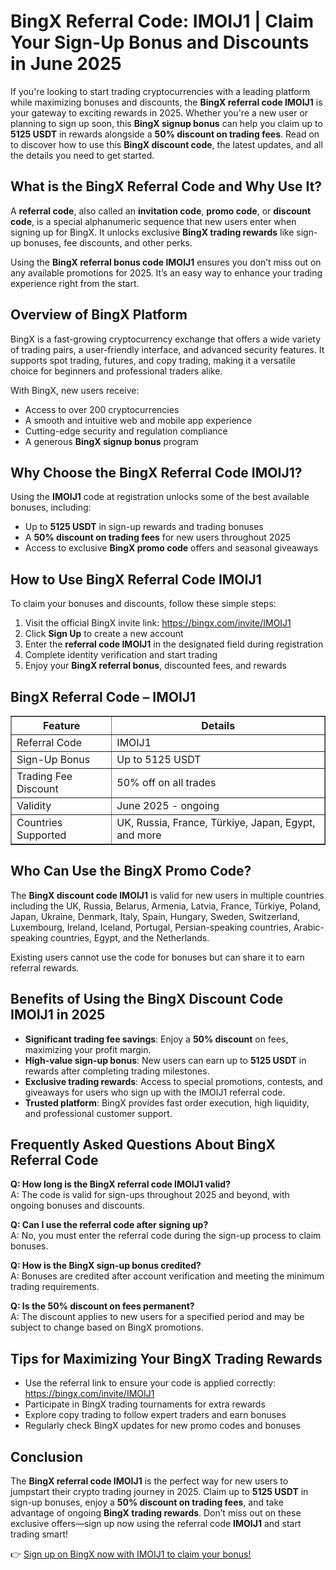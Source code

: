 <h1>BingX Referral Code: IMOIJ1 | Claim Your Sign-Up Bonus and Discounts in June 2025</h1>
<p>If you're looking to start trading cryptocurrencies with a leading platform while maximizing bonuses and discounts, the <strong>BingX referral code IMOIJ1</strong> is your gateway to exciting rewards in 2025. Whether you're a new user or planning to sign up soon, this <strong>BingX signup bonus</strong> can help you claim up to <strong>5125 USDT</strong> in rewards alongside a <strong>50% discount on trading fees</strong>. Read on to discover how to use this <strong>BingX discount code</strong>, the latest updates, and all the details you need to get started.</p>
<h2>What is the BingX Referral Code and Why Use It?</h2>
<p>A <strong>referral code</strong>, also called an <strong>invitation code</strong>, <strong>promo code</strong>, or <strong>discount code</strong>, is a special alphanumeric sequence that new users enter when signing up for BingX. It unlocks exclusive <strong>BingX trading rewards</strong> like sign-up bonuses, fee discounts, and other perks.</p>
<p>Using the <strong>BingX referral bonus code IMOIJ1</strong> ensures you don’t miss out on any available promotions for 2025. It’s an easy way to enhance your trading experience right from the start.</p>
<h2>Overview of BingX Platform</h2>
<p>BingX is a fast-growing cryptocurrency exchange that offers a wide variety of trading pairs, a user-friendly interface, and advanced security features. It supports spot trading, futures, and copy trading, making it a versatile choice for beginners and professional traders alike.</p>
<p>With BingX, new users receive:</p>
<ul>
<li>Access to over 200 cryptocurrencies</li>
<li>A smooth and intuitive web and mobile app experience</li>
<li>Cutting-edge security and regulation compliance</li>
<li>A generous <strong>BingX signup bonus</strong> program</li>
</ul>
<h2>Why Choose the BingX Referral Code IMOIJ1?</h2>
<p>Using the <strong>IMOIJ1</strong> code at registration unlocks some of the best available bonuses, including:</p>
<ul>
<li>Up to <strong>5125 USDT</strong> in sign-up rewards and trading bonuses</li>
<li>A <strong>50% discount on trading fees</strong> for new users throughout 2025</li>
<li>Access to exclusive <strong>BingX promo code</strong> offers and seasonal giveaways</li>
</ul>
<h2>How to Use BingX Referral Code IMOIJ1</h2>
<p>To claim your bonuses and discounts, follow these simple steps:</p>
<ol>
<li>Visit the official BingX invite link: <a href="https://bingx.com/invite/IMOIJ1" target="_blank" rel="noopener noreferrer">https://bingx.com/invite/IMOIJ1</a></li>
<li>Click <strong>Sign Up</strong> to create a new account</li>
<li>Enter the <strong>referral code IMOIJ1</strong> in the designated field during registration</li>
<li>Complete identity verification and start trading</li>
<li>Enjoy your <strong>BingX referral bonus</strong>, discounted fees, and rewards</li>
</ol>
<h2>BingX Referral Code – IMOIJ1</h2>
<table border="1" cellpadding="5" cellspacing="0">
<tr>
<th>Feature</th>
<th>Details</th>
</tr>
<tr>
<td>Referral Code</td>
<td>IMOIJ1</td>
</tr>
<tr>
<td>Sign-Up Bonus</td>
<td>Up to 5125 USDT</td>
</tr>
<tr>
<td>Trading Fee Discount</td>
<td>50% off on all trades</td>
</tr>
<tr>
<td>Validity</td>
<td>June 2025 - ongoing</td>
</tr>
<tr>
<td>Countries Supported</td>
<td>UK, Russia, France, Türkiye, Japan, Egypt, and more</td>
</tr>
</table>
<h2>Who Can Use the BingX Promo Code?</h2>
<p>The <strong>BingX discount code IMOIJ1</strong> is valid for new users in multiple countries including the UK, Russia, Belarus, Armenia, Latvia, France, Türkiye, Poland, Japan, Ukraine, Denmark, Italy, Spain, Hungary, Sweden, Switzerland, Luxembourg, Ireland, Iceland, Portugal, Persian-speaking countries, Arabic-speaking countries, Egypt, and the Netherlands.</p>
<p>Existing users cannot use the code for bonuses but can share it to earn referral rewards.</p>
<h2>Benefits of Using the BingX Discount Code IMOIJ1 in 2025</h2>
<ul>
<li><strong>Significant trading fee savings</strong>: Enjoy a <strong>50% discount</strong> on fees, maximizing your profit margin.</li>
<li><strong>High-value sign-up bonus</strong>: New users can earn up to <strong>5125 USDT</strong> in rewards after completing trading milestones.</li>
<li><strong>Exclusive trading rewards</strong>: Access to special promotions, contests, and giveaways for users who sign up with the IMOIJ1 referral code.</li>
<li><strong>Trusted platform</strong>: BingX provides fast order execution, high liquidity, and professional customer support.</li>
</ul>
<h2>Frequently Asked Questions About BingX Referral Code</h2>
<p><strong>Q: How long is the BingX referral code IMOIJ1 valid?</strong><br>
A: The code is valid for sign-ups throughout 2025 and beyond, with ongoing bonuses and discounts.</p>
<p><strong>Q: Can I use the referral code after signing up?</strong><br>
A: No, you must enter the referral code during the sign-up process to claim bonuses.</p>
<p><strong>Q: How is the BingX sign-up bonus credited?</strong><br>
A: Bonuses are credited after account verification and meeting the minimum trading requirements.</p>
<p><strong>Q: Is the 50% discount on fees permanent?</strong><br>
A: The discount applies to new users for a specified period and may be subject to change based on BingX promotions.</p>
<h2>Tips for Maximizing Your BingX Trading Rewards</h2>
<ul>
<li>Use the referral link to ensure your code is applied correctly: <a href="https://bingx.com/invite/IMOIJ1" target="_blank" rel="noopener noreferrer">https://bingx.com/invite/IMOIJ1</a></li>
<li>Participate in BingX trading tournaments for extra rewards</li>
<li>Explore copy trading to follow expert traders and earn bonuses</li>
<li>Regularly check BingX updates for new promo codes and bonuses</li>
</ul>
<h2>Conclusion</h2>
<p>The <strong>BingX referral code IMOIJ1</strong> is the perfect way for new users to jumpstart their crypto trading journey in 2025. Claim up to <strong>5125 USDT</strong> in sign-up bonuses, enjoy a <strong>50% discount on trading fees</strong>, and take advantage of ongoing <strong>BingX trading rewards</strong>. Don’t miss out on these exclusive offers—sign up now using the referral code <strong>IMOIJ1</strong> and start trading smart!</p>
<p>👉 <a href="https://bingx.com/invite/IMOIJ1" target="_blank" rel="noopener noreferrer">Sign up on BingX now with IMOIJ1 to claim your bonus!</a></p>
</body>
</html>
